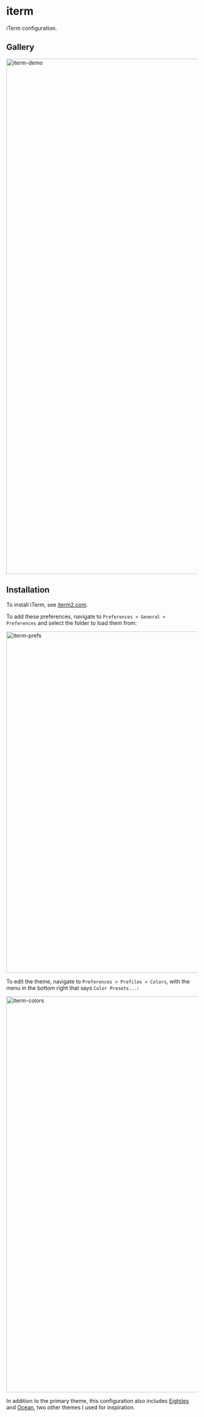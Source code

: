 # iterm

iTerm configuration.


## Gallery

<img width="1354" alt="iterm-demo" src="https://user-images.githubusercontent.com/19394509/155053409-0c5e972a-07f7-42df-8e3f-26b4a101343f.png">


## Installation

To install iTerm, see [iterm2.com](https://iterm2.com/).

To add these preferences, navigate to `Preferences > General > Preferences` and select the folder to load them from:

<img width="897" alt="iterm-prefs" src="https://user-images.githubusercontent.com/19394509/155221146-9b62dae4-3070-4d7d-9f7f-bcd13e9e2725.png">

To edit the theme, navigate to  `Preferences > Profiles > Colors`, with the menu in the bottom right that says `Color Presets...`:

<img width="1040" alt="iterm-colors" src="https://user-images.githubusercontent.com/19394509/154933409-88b12c79-8f48-4258-81fd-49c1ffec018d.png">

In addition to the primary theme, this configuration also includes [Eighties](https://github.com/chriskempson/base16-gnome-terminal/blob/master/base16-eighties.dark.sh) and [Ocean](https://github.com/chriskempson/base16-gnome-terminal/blob/master/base16-ocean.dark.sh), two other themes I used for inspiration.
